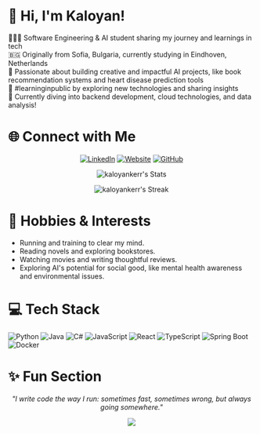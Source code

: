 # 👋 Hi, I'm Kaloyan!
👨🏻‍💻 Software Engineering & AI student sharing my journey and learnings in tech<br/>
🇧🇬 Originally from Sofia, Bulgaria, currently studying in Eindhoven, Netherlands<br/>
🎨 Passionate about building creative and impactful AI projects, like book recommendation systems and heart disease prediction tools<br/>
🌟 #learninginpublic by exploring new technologies and sharing insights<br/>
💭 Currently diving into backend development, cloud technologies, and data analysis!<br/>

# 🌐 Connect with Me
<div align="center">

[![LinkedIn](https://img.shields.io/badge/-LinkedIn-0077B5?style=for-the-badge&logo=linkedin&logoColor=white)](https://www.linkedin.com/in/kaloyan-kulov)
[![Website](https://img.shields.io/badge/-Portfolio-8a2be2?style=for-the-badge&logo=google-chrome&logoColor=white)](https://kaloyankulov.netlify.app/)
[![GitHub](https://img.shields.io/badge/-GitHub-8b0000?style=for-the-badge&logo=github&logoColor=white)](https://github.com/kaloyankerr)

</div>

<!-- GitHub stats -->
<div align="center">

![kaloyankerr's Stats](https://github-readme-stats.vercel.app/api?username=kaloyankerr&theme=radical&show_icons=true&hide_border=true&count_private=true)

![kaloyankerr's Streak](https://github-readme-streak-stats.herokuapp.com/?user=kaloyankerr&theme=radical&hide_border=true)

</div>

# 🎯 Hobbies & Interests
- Running and training to clear my mind.
- Reading novels and exploring bookstores.
- Watching movies and writing thoughtful reviews.
- Exploring AI's potential for social good, like mental health awareness and environmental issues.

# 💻 Tech Stack
![Python](https://img.shields.io/badge/python-8b0000?style=for-the-badge&logo=python&logoColor=white)
![Java](https://img.shields.io/badge/java-8a2be2?style=for-the-badge&logo=openjdk&logoColor=white)
![C#](https://img.shields.io/badge/csharp-8b0000?style=for-the-badge&logo=csharp&logoColor=white)
![JavaScript](https://img.shields.io/badge/javascript-8a2be2?style=for-the-badge&logo=javascript&logoColor=white)
![React](https://img.shields.io/badge/react-8b0000?style=for-the-badge&logo=react&logoColor=%2361DAFB)
![TypeScript](https://img.shields.io/badge/typescript-8a2be2?style=for-the-badge&logo=typescript&logoColor=white)
![Spring Boot](https://img.shields.io/badge/springboot-8b0000?style=for-the-badge&logo=springboot&logoColor=white)
![Docker](https://img.shields.io/badge/docker-8a2be2?style=for-the-badge&logo=docker&logoColor=white)

# ✨ Fun Section

<div align="center"> 
  
_"I write code the way I run: sometimes fast, sometimes wrong, but always going somewhere."_ 

[![](https://visitcount.itsvg.in/api?id=kaloyankerr&label=Profile%20Views&color=10&icon=5&pretty=false)](https://visitcount.itsvg.in)

</div>
